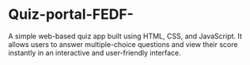 # Quiz-portal-FEDF-
A simple web-based quiz app built using HTML, CSS, and JavaScript. It allows users to answer multiple-choice questions and view their score instantly in an interactive and user-friendly interface.
